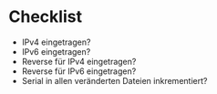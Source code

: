 # Checklist

* IPv4 eingetragen?
* IPv6 eingetragen?
* Reverse für IPv4 eingetragen?
* Reverse für IPv6 eingetragen?
* Serial in allen veränderten Dateien inkrementiert?
